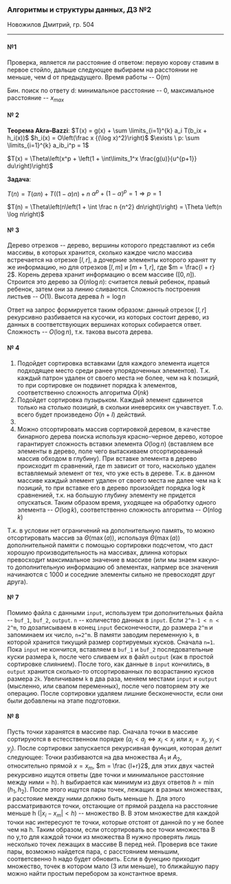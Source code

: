 ### Алгоритмы и структуры данных, ДЗ №2

Новожилов Дмитрий, гр. 504

---

#### №1

Проверка, является ли расстояние d ответом: первую корову ставим в первое стойло, дальше следующее выбираем на расстоянии не меньше, чем d от предыдущего. Время работы -- O(m)

Бин. поиск по ответу d: минимальное расстояние -- 0, максимальное расстояние -- $x_{max}$

#### № 2

**Теорема Akra–Bazzi**:
$T(x) = g(x) + \sum \limits_{i=1}^{k} a_i T(b_ix + h_i(x))$
$h_i(x) = O\left(\frac x {(\log x)^2}\right)$
$\exists \ p: \sum \limits_{i=1}^{k} a_ib_i^p = 1$

$T(x) = \Theta\left(x^p + \left(1 + \int\limits_1^x \frac{g(u)}{u^{p+1}} du\right)\right)$

**Задача**:

$T(n) = T(\alpha n) + T((1 - \alpha)n) + n$
$\alpha^p + (1 - \alpha)^p = 1 \Rightarrow p = 1$

$T(n) = \Theta\left(n\left(1 + \int \frac n {n^2} dn\right)\right) = \Theta \left(n \log n\right)$


#### № 3

Дерево отрезков -- дерево, вершины которого представляют из себя массивы, в которых хранится, сколько каждое число массива встречается на отрезке $[l, r]$, а дочерние элементы которого хранят ту же информацию, но для отрезков $[l, m]$ и $[m+1, r]$, где $m = \frac{l + r} 2$. Корень дерева хранит информацию о всем массиве ($[0, n]$).
Строится это дерево за $O(n \log n)$: считается левый ребенок, правый ребенок, затем они за линию сливаются. Сложность построения листьев -- $O(1)$.
Высота дерева $h = \log n$

Ответ на запрос формируется таким образом: данный отрезок $[l, r]$ рекурсивно разбивается на кусочки, из которых состоит дерево, из данных в соответствующих вершинах которых собирается ответ. Сложность -- $O(\log n)$, т.к. такова высота дерева.

#### № 4

1. Подойдет сортировка вставками (для каждого элемента ищется подходящее место среди ранее упорядоченных элементов). Т.к. каждый патрон удален от своего места не более, чем на k позиций, то при сортировке он подвинет порядка k элементов, соответственно сложность алгоритма $O(nk)$
2. Подойдет сортировка пузырьком. Каждый элемент сдвинется только на столько позиций, в скольки иневерсиях он учавствует. Т.о. всего будет произведено $O(n+I)$ действий.
3.
4. Можно отсортировать массив сортировкой деревом, в качестве бинарного дерева поиска используя красно-черное дерево, которое гарантирует сложность вставки элемента $O(\log n)$ (вставляем все элементы в дерево, поле чего вытаскиваем отсортированный массив обходом в глубину). При вставке элемента в дерево происходит m сравнений, где m зависит от того, насколько удален вставляемый элемент от тех, что уже есть в дереве. Т.к. в данном массиве каждый элемент удален от своего места не далее чем на k позиций, то при вставке его в дерево произойдет порядка $\log k$ сравненией, т.к. на большую глубину элементу не придется опускаться. Таким образом время, уходящее на обработку одного элемента -- $O(\log k)$, соответственно сложность алгоритма -- $O(n\log k)$

Т.к. в условии нет ограничений на дополнительную память, то можно отсортировать массив за $\Theta(\max(a))$, используя $\Theta(\max(a))$ дополнительной памяти с помощью сортировки подсчетом, что даст хорошую производительность на массивах, длинна которых превосходит максимальное значение в массиве (или мы знаем какую-то дополнительную информацию об элементах, напрмер все значения начинаются с 1000 и соседние элементы сильно не превосходят друг друга).

#### № 7

Помимо файла с данными `input`, используем три дополнительных файла -- `buf_1`, `buf_2`, `output`. `n` -- количество данных в `input`. Если `2^m-1 < n < 2^m`, то дозаписываем в конец `input` бесконечности, до размера `2^m` и запоминаем их число, `n=2^m`. В памяти заводим переменную `k`, в которой хранится тикущий размер сортируемых кусков. Сначала `n=1`. Пока `input` не кончится, вставляем в `buf_1` и `buf_2` последовательные куски размера `k`, после чего сливаем их в файл `output` (как в простой сортировке слиянием). После того, как данные в `input` кончились, в `output` хранится сколько-то отсортированных по возрастанию кусков размера `2k`. Увеличиваем `k` в два раза, меняем местами `input` и `output` (мысленно, или свапом переменных), после чего повторяем эту же операцию.
После сортировки удаляем лишние бесконечности, если они были добавлены на этапе подготовки.

#### № 8

Пусть точки харанятся в массиве пар.
Сначала точки в массиве сортируются в естесственном порядке ($a_i < a_j \Leftrightarrow x_i < x_j \ \text{или} \ x_i = x_j, \ y_i < y_j$).
После сортировки запускается рекурсивная функция, которая делит следующее:
Точки разбиваются на два множества $A_1$ и $A_2$, относительно прямой $x = x_m$, $m = \frac {l+r}2$, для этих двух частей рекурсивно ищутся ответы (две точки и минимальное расстояние между ними = h). h выбирается как минимум из двух ответов $h = \min(h_1, h_2)$. После этого ищутся пары точек, лежащих в разных множествах, и расстояие между ними должно быть меньше h. Для этого рассматриваются точки, отстающие от прямой раздела на расстояние меньше h ($|x_i - x_m| < h$) -- множество B. В этом множестве для каждой точки нас интересуют те точки, которые отстоят от данной по y не более чем на h. Таким образом, если отсортировать все точки множества B по y,то для каждой точки из множества B нужно проверять лишь несколько точек лежащих в массиве B перед ней. Проверив все такие пары, возможно найдется пара, с расстоянием меньшим, соответсвенно h надо будет обновить.
Если в функцию приходит множество, точек в котором мало (3 или меньше), то ближайшую пару можно найти простым перебором за константное время.

